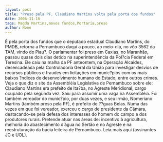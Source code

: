 ```yaml
---
layout: post
title: "Preso pela PF, Claudiano Martins volta pela porta dos fundos"
date: 2006-11-16
tags: Magda Martins,novos fundos,Portaria,preso
author: None
---
```

É pela porta dos fundos que o deputado estadual Claudiano Martins, do PMDB, retorna a Pernambuco daqui a pouco, ao meio-dia, no vôo 3562 da TAM, vindo do Piau?.
O parlamentar foi preso em Caxias, no Maranhão, passou quase dois dias detido na superintendência da Pol?cia Federal em Teresina.
Ele caiu na malha da PF anteontem, na Operação Alcaides, desencadeada pela Controladoria Geral da União para investigar desvios de recursos públicos e fraudes em licitações em munic?pios com os mais baixos ?ndices de desenvolvimento humano do Estado, entre outros crimes.
Veja o que diz o site da Assembléia Legislativa de Pernambuco sobre ele:
Claudiano Martins era prefeito de Ita?ba, no Agreste Meridional, cargo ocupado pela segunda vez. Saiu para assumir uma vaga na Assembléia. 
Foi também vereador do munic?pio, por duas vezes, e seu irmão, Nomeriano Martins (também preso pela PF), é prefeito de ??guas Belas. 
Numa das vezes em que foi vereador, exerceu o cargo de presidente da Câmara, destacando-se pela defesa dos interesses do homem do campo e dos produtores rurais. 
Pretende atuar nas áreas de: incentivo à agricultura, melhoria do abastecimento d’água no Sertão e no Agreste e na reestruturação da bacia leiteira de Pernambuco.
Leia mais aqui (assinantes JC e UOL). 